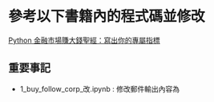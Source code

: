 # 參考以下書籍內的程式碼並修改
[Python 金融市場賺大錢聖經：寫出你的專屬指標](https://github.com/arleigh418/python-and-Taiwan-stock-market)

## 重要事記

* 1_buy_follow_corp_改.ipynb : 修改郵件輸出內容為
